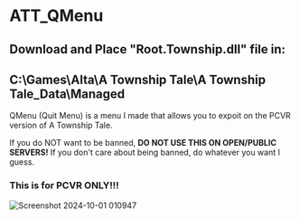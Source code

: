 # ATT_QMenu
## Download and Place "Root.Township.dll" file in: 

## C:\Games\Alta\A Township Tale\A Township Tale_Data\Managed

QMenu (Quit Menu) is a menu I made that allows you to expoit on the PCVR version of A Township Tale.

If you do NOT want to be banned, **DO NOT USE THIS ON OPEN/PUBLIC SERVERS!** If you don't care about being banned, do whatever you want I guess.

### This is for PCVR ONLY!!!
![Screenshot 2024-10-01 010947](https://github.com/user-attachments/assets/8cab53d1-2001-4b94-bde3-4a87f0f8a4a7)
